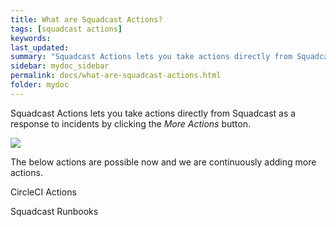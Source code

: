 ```yaml
---
title: What are Squadcast Actions?
tags: [squadcast actions]
keywords: 
last_updated: 
summary: "Squadcast Actions lets you take actions directly from Squadcast as a response to incidents."
sidebar: mydoc_sidebar
permalink: docs/what-are-squadcast-actions.html
folder: mydoc
---
```


Squadcast Actions lets you take actions directly from Squadcast as a response to incidents by clicking the _More Actions_ button.

![](images/squadcast_actions_1.png)

The below actions are possible now and we are continuously adding more actions.

CircleCI Actions

Squadcast Runbooks